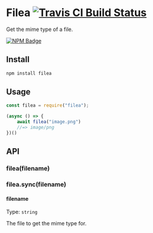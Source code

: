 # Filea [![Travis CI Build Status](https://img.shields.io/travis/com/Richienb/filea/master.svg?style=for-the-badge)](https://travis-ci.com/Richienb/filea)

Get the mime type of a file.

[![NPM Badge](https://nodei.co/npm/filea.png)](https://npmjs.com/package/filea)

## Install

```sh
npm install filea
```

## Usage

```js
const filea = require("filea");

(async () => {
    await filea("image.png")
    //=> image/png
})()
```

## API

### filea(filename)

### filea.sync(filename)

#### filename

Type: `string`

The file to get the mime type for.
